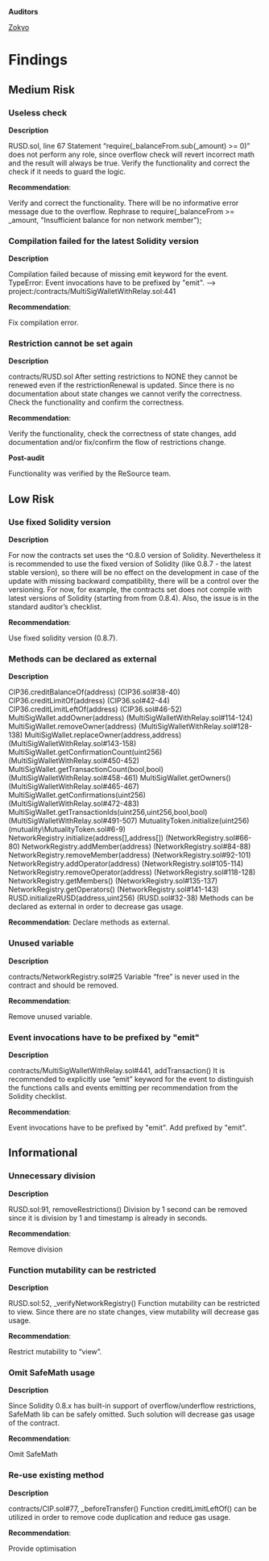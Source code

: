 **Auditors**

[Zokyo](https://x.com/zokyo_io)

# Findings

## Medium Risk

### Useless check

**Description**

RUSD.sol, line 67
Statement “require(_balanceFrom.sub(_amount) >= 0)” does not perform any role, since
overflow check will revert incorrect math and the result will always be true. Verify the
functionality and correct the check if it needs to guard the logic.

**Recommendation**:

Verify and correct the functionality. There will be no informative error message due to the
overflow. Rephrase to
require(_balanceFrom >= _amount, "Insufficient balance for non network member");

### Compilation failed for the latest Solidity version

**Description**

Compilation failed because of missing emit keyword for the event.
TypeError: Event invocations have to be prefixed by "emit".
--> project:/contracts/MultiSigWalletWithRelay.sol:441

**Recommendation**:

Fix compilation error.

### Restriction cannot be set again

**Description**

contracts/RUSD.sol
After setting restrictions to NONE they cannot be renewed even if the restrictionRenewal is
updated. Since there is no documentation about state changes we cannot verify the
correctness. Check the functionality and confirm the correctness.

**Recommendation**:

Verify the functionality, check the correctness of state changes, add documentation and/or
fix/confirm the flow of restrictions change.

**Post-audit**

Functionality was verified by the ReSource team.

## Low Risk

### Use fixed Solidity version

**Description**

For now the contracts set uses the ^0.8.0 version of Solidity. Nevertheless it is recommended
to use the fixed version of Solidity (like 0.8.7 - the latest stable version), so there will be no
effect on the development in case of the update with missing backward compatibility, there
will be a control over the versioning. For now, for example, the contracts set does not compile
with latest versions of Solidity (starting from from 0.8.4). Also, the issue is in the standard
auditor’s checklist.

**Recommendation**:

Use fixed solidity version (0.8.7).

### Methods can be declared as external

**Description**

CIP36.creditBalanceOf(address) (CIP36.sol#38-40)
CIP36.creditLimitOf(address) (CIP36.sol#42-44)
CIP36.creditLimitLeftOf(address) (CIP36.sol#46-52)
MultiSigWallet.addOwner(address) (MultiSigWalletWithRelay.sol#114-124)
MultiSigWallet.removeOwner(address) (MultiSigWalletWithRelay.sol#128-138)
MultiSigWallet.replaceOwner(address,address) (MultiSigWalletWithRelay.sol#143-158)
MultiSigWallet.getConfirmationCount(uint256) (MultiSigWalletWithRelay.sol#450-452)
MultiSigWallet.getTransactionCount(bool,bool) (MultiSigWalletWithRelay.sol#458-461)
MultiSigWallet.getOwners() (MultiSigWalletWithRelay.sol#465-467)
MultiSigWallet.getConfirmations(uint256) (MultiSigWalletWithRelay.sol#472-483)
MultiSigWallet.getTransactionIds(uint256,uint256,bool,bool)
(MultiSigWalletWithRelay.sol#491-507)
MutualityToken.initialize(uint256) (mutuality\MutualityToken.sol#6-9)
NetworkRegistry.initialize(address[],address[]) (NetworkRegistry.sol#66-80)
NetworkRegistry.addMember(address) (NetworkRegistry.sol#84-88)
NetworkRegistry.removeMember(address) (NetworkRegistry.sol#92-101)
NetworkRegistry.addOperator(address) (NetworkRegistry.sol#105-114)
NetworkRegistry.removeOperator(address) (NetworkRegistry.sol#118-128)
NetworkRegistry.getMembers() (NetworkRegistry.sol#135-137)
NetworkRegistry.getOperators() (NetworkRegistry.sol#141-143)
RUSD.initializeRUSD(address,uint256) (RUSD.sol#32-38)
Methods can be declared as external in order to decrease gas usage.

**Recommendation**:
Declare methods as external.

### Unused variable

**Description**

contracts/NetworkRegistry.sol#25
Variable “free” is never used in the contract and should be removed.

**Recommendation**:

Remove unused variable.

### Event invocations have to be prefixed by "emit"

**Description**

contracts/MultiSigWalletWithRelay.sol#441, addTransaction()
It is recommended to explicitly use “emit” keyword for the event to distinguish the functions
calls and events emitting per recommendation from the Solidity checklist.

**Recommendation**:

Event invocations have to be prefixed by "emit". Add prefixed by "emit".

## Informational

### Unnecessary division

**Description**

RUSD.sol:91, removeRestrictions()
Division by 1 second can be removed since it is division by 1 and timestamp is already in
seconds.

**Recommendation**:

Remove division

### Function mutability can be restricted

**Description**

RUSD.sol:52, _verifyNetworkRegistry()
Function mutability can be restricted to view. Since there are no state changes, view mutability
will decrease gas usage.

**Recommendation**:

Restrict mutability to “view”.

### Omit SafeMath usage

**Description**

Since Solidity 0.8.x has built-in support of overflow/underflow restrictions, SafeMath lib can be
safely omitted. Such solution will decrease gas usage of the contract.

**Recommendation**:

Omit SafeMath

### Re-use existing method

**Description**

contracts/CIP.sol#77, _beforeTransfer()
Function creditLimitLeftOf() can be utilized in order to remove code duplication and reduce
gas usage.

**Recommendation**:

Provide optimisation
